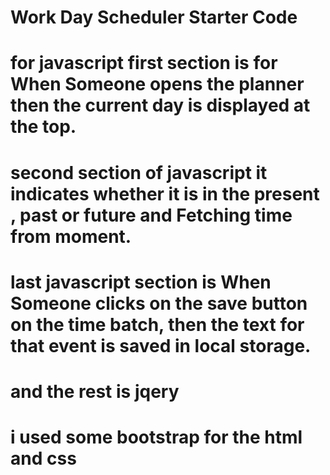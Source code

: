 # Work Day Scheduler Starter Code
# for javascript first section is for When Someone opens the planner then the current day is displayed at the top.

# second section of javascript it indicates whether it is in the present , past or future and Fetching time from moment.

# last javascript section is When Someone clicks on the save button on the time batch, then the text for that event is saved in local storage.

# and the rest is jqery

# i used some bootstrap for the html and css 